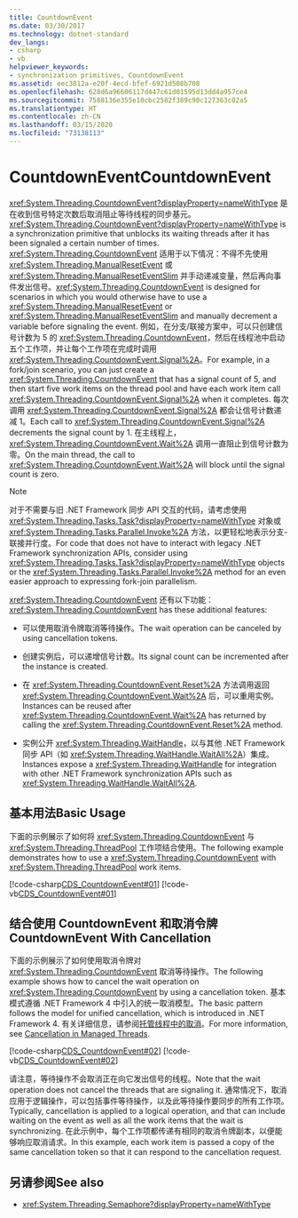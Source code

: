 ```yaml
---
title: CountdownEvent
ms.date: 03/30/2017
ms.technology: dotnet-standard
dev_langs:
- csharp
- vb
helpviewer_keywords:
- synchronization primitives, CountdownEvent
ms.assetid: eec3812a-e20f-4ecd-bfef-6921d508b708
ms.openlocfilehash: 628d6a96606117d447c61d01595d13dd4a957ce4
ms.sourcegitcommit: 7588136e355e10cbc2582f389c90c127363c02a5
ms.translationtype: HT
ms.contentlocale: zh-CN
ms.lasthandoff: 03/15/2020
ms.locfileid: "73138113"
---
```

# <a name="countdownevent"></a><span data-ttu-id="6afc6-102">CountdownEvent</span><span class="sxs-lookup"><span data-stu-id="6afc6-102">CountdownEvent</span></span>
<span data-ttu-id="6afc6-103"><xref:System.Threading.CountdownEvent?displayProperty=nameWithType> 是在收到信号特定次数后取消阻止等待线程的同步基元。</span><span class="sxs-lookup"><span data-stu-id="6afc6-103"><xref:System.Threading.CountdownEvent?displayProperty=nameWithType> is a synchronization primitive that unblocks its waiting threads after it has been signaled a certain number of times.</span></span> <span data-ttu-id="6afc6-104"><xref:System.Threading.CountdownEvent> 适用于以下情况：不得不先使用 <xref:System.Threading.ManualResetEvent> 或 <xref:System.Threading.ManualResetEventSlim> 并手动递减变量，然后再向事件发出信号。</span><span class="sxs-lookup"><span data-stu-id="6afc6-104"><xref:System.Threading.CountdownEvent> is designed for scenarios in which you would otherwise have to use a <xref:System.Threading.ManualResetEvent> or <xref:System.Threading.ManualResetEventSlim> and manually decrement a variable before signaling the event.</span></span> <span data-ttu-id="6afc6-105">例如，在分支/联接方案中，可以只创建信号计数为 5 的 <xref:System.Threading.CountdownEvent>，然后在线程池中启动五个工作项，并让每个工作项在完成时调用 <xref:System.Threading.CountdownEvent.Signal%2A>。</span><span class="sxs-lookup"><span data-stu-id="6afc6-105">For example, in a fork/join scenario, you can just create a <xref:System.Threading.CountdownEvent> that has a signal count of 5, and then start five work items on the thread pool and have each work item call <xref:System.Threading.CountdownEvent.Signal%2A> when it completes.</span></span> <span data-ttu-id="6afc6-106">每次调用 <xref:System.Threading.CountdownEvent.Signal%2A> 都会让信号计数递减 1。</span><span class="sxs-lookup"><span data-stu-id="6afc6-106">Each call to <xref:System.Threading.CountdownEvent.Signal%2A> decrements the signal count by 1.</span></span> <span data-ttu-id="6afc6-107">在主线程上，<xref:System.Threading.CountdownEvent.Wait%2A> 调用一直阻止到信号计数为零。</span><span class="sxs-lookup"><span data-stu-id="6afc6-107">On the main thread, the call to <xref:System.Threading.CountdownEvent.Wait%2A> will block until the signal count is zero.</span></span>  
  
> [!NOTE]
> <span data-ttu-id="6afc6-108">对于不需要与旧 .NET Framework 同步 API 交互的代码，请考虑使用 <xref:System.Threading.Tasks.Task?displayProperty=nameWithType> 对象或 <xref:System.Threading.Tasks.Parallel.Invoke%2A> 方法，以更轻松地表示分支-联接并行度。</span><span class="sxs-lookup"><span data-stu-id="6afc6-108">For code that does not have to interact with legacy .NET Framework synchronization APIs, consider using <xref:System.Threading.Tasks.Task?displayProperty=nameWithType> objects or the <xref:System.Threading.Tasks.Parallel.Invoke%2A> method for an even easier approach to expressing fork-join parallelism.</span></span>  
  
 <span data-ttu-id="6afc6-109"><xref:System.Threading.CountdownEvent> 还有以下功能：</span><span class="sxs-lookup"><span data-stu-id="6afc6-109"><xref:System.Threading.CountdownEvent> has these additional features:</span></span>  
  
- <span data-ttu-id="6afc6-110">可以使用取消令牌取消等待操作。</span><span class="sxs-lookup"><span data-stu-id="6afc6-110">The wait operation can be canceled by using cancellation tokens.</span></span>  
  
- <span data-ttu-id="6afc6-111">创建实例后，可以递增信号计数。</span><span class="sxs-lookup"><span data-stu-id="6afc6-111">Its signal count can be incremented after the instance is created.</span></span>  
  
- <span data-ttu-id="6afc6-112">在 <xref:System.Threading.CountdownEvent.Reset%2A> 方法调用返回 <xref:System.Threading.CountdownEvent.Wait%2A> 后，可以重用实例。</span><span class="sxs-lookup"><span data-stu-id="6afc6-112">Instances can be reused after <xref:System.Threading.CountdownEvent.Wait%2A> has returned by calling the <xref:System.Threading.CountdownEvent.Reset%2A> method.</span></span>  
  
- <span data-ttu-id="6afc6-113">实例公开 <xref:System.Threading.WaitHandle>，以与其他 .NET Framework 同步 API（如 <xref:System.Threading.WaitHandle.WaitAll%2A>）集成。</span><span class="sxs-lookup"><span data-stu-id="6afc6-113">Instances expose a <xref:System.Threading.WaitHandle> for integration with other .NET Framework synchronization APIs such as <xref:System.Threading.WaitHandle.WaitAll%2A>.</span></span>  
  
## <a name="basic-usage"></a><span data-ttu-id="6afc6-114">基本用法</span><span class="sxs-lookup"><span data-stu-id="6afc6-114">Basic Usage</span></span>  
 <span data-ttu-id="6afc6-115">下面的示例展示了如何将 <xref:System.Threading.CountdownEvent> 与 <xref:System.Threading.ThreadPool> 工作项结合使用。</span><span class="sxs-lookup"><span data-stu-id="6afc6-115">The following example demonstrates how to use a <xref:System.Threading.CountdownEvent> with <xref:System.Threading.ThreadPool> work items.</span></span>  
  
 [!code-csharp[CDS_CountdownEvent#01](../../../samples/snippets/csharp/VS_Snippets_Misc/cds_countdownevent/cs/countdownevent.cs#01)]
 [!code-vb[CDS_CountdownEvent#01](../../../samples/snippets/visualbasic/VS_Snippets_Misc/cds_countdownevent/vb/module1.vb#01)]  
  
## <a name="countdownevent-with-cancellation"></a><span data-ttu-id="6afc6-116">结合使用 CountdownEvent 和取消令牌</span><span class="sxs-lookup"><span data-stu-id="6afc6-116">CountdownEvent With Cancellation</span></span>  
 <span data-ttu-id="6afc6-117">下面的示例展示了如何使用取消令牌对 <xref:System.Threading.CountdownEvent> 取消等待操作。</span><span class="sxs-lookup"><span data-stu-id="6afc6-117">The following example shows how to cancel the wait operation on <xref:System.Threading.CountdownEvent> by using a cancellation token.</span></span> <span data-ttu-id="6afc6-118">基本模式遵循 .NET Framework 4 中引入的统一取消模型。</span><span class="sxs-lookup"><span data-stu-id="6afc6-118">The basic pattern follows the model for unified cancellation, which is introduced in .NET Framework 4.</span></span> <span data-ttu-id="6afc6-119">有关详细信息，请参阅[托管线程中的取消](../../../docs/standard/threading/cancellation-in-managed-threads.md)。</span><span class="sxs-lookup"><span data-stu-id="6afc6-119">For more information, see [Cancellation in Managed Threads](../../../docs/standard/threading/cancellation-in-managed-threads.md).</span></span>  
  
 [!code-csharp[CDS_CountdownEvent#02](../../../samples/snippets/csharp/VS_Snippets_Misc/cds_countdownevent/cs/countdownevent.cs#02)]
 [!code-vb[CDS_CountdownEvent#02](../../../samples/snippets/visualbasic/VS_Snippets_Misc/cds_countdownevent/vb/canceleventwait.vb#02)]  
  
 <span data-ttu-id="6afc6-120">请注意，等待操作不会取消正在向它发出信号的线程。</span><span class="sxs-lookup"><span data-stu-id="6afc6-120">Note that the wait operation does not cancel the threads that are signaling it.</span></span> <span data-ttu-id="6afc6-121">通常情况下，取消应用于逻辑操作，可以包括事件等待操作，以及此等待操作要同步的所有工作项。</span><span class="sxs-lookup"><span data-stu-id="6afc6-121">Typically, cancellation is applied to a logical operation, and that can include waiting on the event as well as all the work items that the wait is synchronizing.</span></span> <span data-ttu-id="6afc6-122">在此示例中，每个工作项都传递有相同的取消令牌副本，以便能够响应取消请求。</span><span class="sxs-lookup"><span data-stu-id="6afc6-122">In this example, each work item is passed a copy of the same cancellation token so that it can respond to the cancellation request.</span></span>  
  
## <a name="see-also"></a><span data-ttu-id="6afc6-123">另请参阅</span><span class="sxs-lookup"><span data-stu-id="6afc6-123">See also</span></span>

- <xref:System.Threading.Semaphore?displayProperty=nameWithType>
